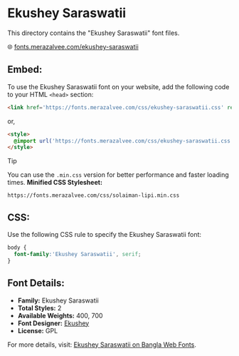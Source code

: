 # Ekushey Saraswatii

This directory contains the "Ekushey Saraswatii" font files.

🌐 [fonts.merazalvee.com/ekushey-saraswatii](https://fonts.merazalvee.com/ekushey-saraswatii/)

## Embed:
To use the Ekushey Saraswatii font on your website, add the following code to your HTML `<head>` section:
```html
<link href='https://fonts.merazalvee.com/css/ekushey-saraswatii.css' rel='stylesheet'>
```

or,
```html
<style>
  @import url('https://fonts.merazalvee.com/css/ekushey-saraswatii.css');
</style>
```

> [!TIP]
> You can use the `.min.css` version for better performance and faster loading times.
> **Minified CSS Stylesheet:**  
> ```
> https://fonts.merazalvee.com/css/solaiman-lipi.min.css
> ```

## CSS:
Use the following CSS rule to specify the Ekushey Saraswatii font:
```css
body {
  font-family:'Ekushey Saraswatii', serif;
}
```

## Font Details:
- **Family:** Ekushey Saraswatii
- **Total Styles:** 2
- **Available Weights:** 400, 700
- **Font Designer:** [Ekushey](https://ekushey.org/)
- **License:** GPL

For more details, visit: [Ekushey Saraswatii on Bangla Web Fonts](https://fonts.merazalvee.com/ekushey-saraswatii/#about).